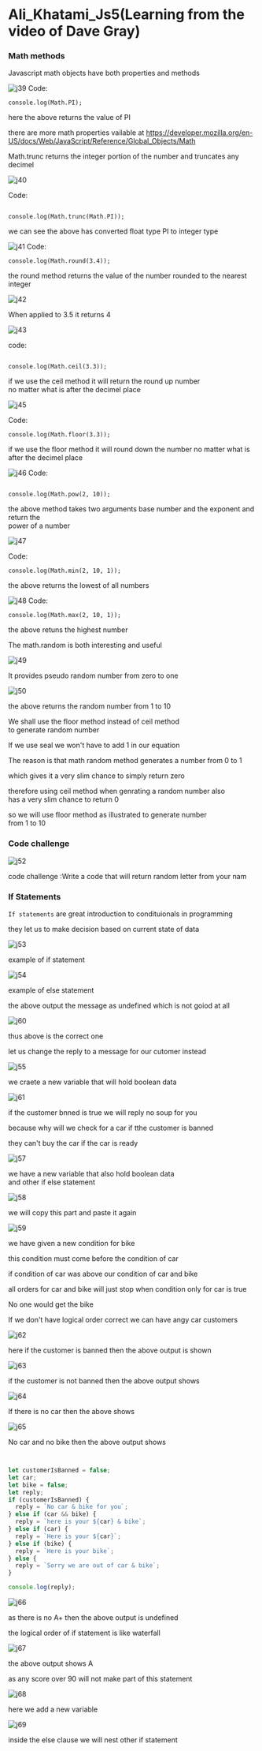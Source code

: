 # Ali_Khatami_Js5(Learning from the video of Dave Gray)

### Math methods 

Javascript math objects have both properties and methods <br>

![j39](https://github.com/C191068/Ali_Khatami_Js5/assets/89090776/dd76dc63-702b-4bc0-bfe5-ba1e571e8d8b)
Code:

```
console.log(Math.PI);

```

here the above returns the value of PI <br>


there are more math properties vailable at https://developer.mozilla.org/en-US/docs/Web/JavaScript/Reference/Global_Objects/Math <br>

Math.trunc returns the integer portion of the number and truncates any decimel <br>


![j40](https://github.com/C191068/Ali_Khatami_Js5/assets/89090776/23715e97-b6fb-4d56-b5b9-07f7a29e086e)

Code:

```

console.log(Math.trunc(Math.PI));

```

we can see the above has converted float type PI to integer type <br>

![j41](https://github.com/C191068/Ali_Khatami_Js5/assets/89090776/ad609d26-cf1f-448e-a931-adcd0f8c7031)
Code: 

```
console.log(Math.round(3.4));

```
the round method returns the value of the number rounded to the nearest integer <br>



![j42](https://github.com/C191068/Ali_Khatami_Js5/assets/89090776/e7e40fce-8157-4f8a-ab2b-3e33da4ca3ce)

When applied to 3.5 it returns 4

![j43](https://github.com/C191068/Ali_Khatami_Js5/assets/89090776/cfc25691-a491-46fe-a91a-fc94e0348a17)

code:

```

console.log(Math.ceil(3.3));

```

if we use the ceil method it will return the round up number <br>
no matter what is after the decimel place <br>


![j45](https://github.com/C191068/Ali_Khatami_Js5/assets/89090776/11a6ab4a-8c48-4362-a804-1fee20bdb9ac)


Code:

```
console.log(Math.floor(3.3));

```

if we use the floor method it will round down the number no matter what is after the decimel place <br>


![j46](https://github.com/C191068/Ali_Khatami_Js5/assets/89090776/09f91a27-beea-4deb-b786-34dee9fe9aed)
Code:

```

console.log(Math.pow(2, 10));

```

the above method takes two arguments base number and the exponent and return the <br>
power of a number <br>


![j47](https://github.com/C191068/Ali_Khatami_Js5/assets/89090776/f5901b48-4ecb-419c-afff-e2a5d32f3b99)

Code:

```
console.log(Math.min(2, 10, 1));

```

the above returns the lowest of all numbers <br>



![j48](https://github.com/C191068/Ali_Khatami_Js5/assets/89090776/9fbcc648-c19c-4ff5-86d5-9b2bf3191ee1)
Code:

```
console.log(Math.max(2, 10, 1));

```
the above retuns the highest number <br>


The math.random is both interesting and useful <br>

![j49](https://github.com/C191068/Ali_Khatami_Js5/assets/89090776/0cc2b7f4-860e-4824-97a1-e7e78f490be9)


It provides pseudo random number from zero to one <br>


![j50](https://github.com/C191068/Ali_Khatami_Js5/assets/89090776/edf20def-c287-46b8-9c04-8041e5d3b75b)

the above returns the random number from 1 to 10 <br>


We shall use the floor method instead of ceil method <br>
to generate random number <br>

If we use seal we won't have to add 1 in our equation <br>

The reason is that math random method generates a number from 0 to 1 <br>

which gives it a very slim chance to simply return zero <br>

therefore using ceil method when genrating a random number also <br>
has a very slim chance to return 0 <br>

so we will use floor method as illustrated to generate number <br>
from 1 to 10 <br>


### Code challenge 

![j52](https://github.com/C191068/Ali_Khatami_JS3/assets/89090776/9c1c00f5-aa51-435e-9797-91c805543d52)

code challenge :Write a code that will return random letter from your nam <br>



### If Statements 

```If statements``` are great introduction to condituionals in programming <br>


they let us to make decision based on current state of data <br>

![j53](https://github.com/C191068/Ali_Khatami_Js5/assets/89090776/f41d417d-5d21-4fe2-b1a6-4702703da6f6)

example of if statement <br>

![j54](https://github.com/C191068/Ali_Khatami_Js5/assets/89090776/d220d973-da29-4d85-97ce-f6bd9df41c39)

example of else statement <br>

the above output the message as undefined which is not goiod at all <br>

![j60](https://github.com/C191068/Ali_Khatami_Js5/assets/89090776/c456625b-4e57-436a-8c90-a4b078044bdc)

thus above is the correct one <br>

let us change the  reply to a message for our cutomer instead <br>


![j55](https://github.com/C191068/Ali_Khatami_Js5/assets/89090776/598f9cd9-ac12-4ba9-a5f3-3f176d2b9af2)

we craete a new variable that will hold boolean data <br>

![j61](https://github.com/C191068/Ali_Khatami_Js5/assets/89090776/b0f45219-f861-4ff1-a213-27c870e601ee)


if the customer bnned is true we will reply no soup for you <br>

because why will we check for a car if tthe customer is banned <br>

they can't buy the car if the car is ready <br>

![j57](https://github.com/C191068/Ali_Khatami_Js5/assets/89090776/48372c69-9197-4384-af2a-4a8996646d83)


we have a new variable that also hold boolean data <br>
and other if else statement <br>


![j58](https://github.com/C191068/Ali_Khatami_Js5/assets/89090776/5199d559-3b77-41f5-9f05-78cddb736966)

we will copy this part and paste it again <br>


![j59](https://github.com/C191068/Ali_Khatami_Js5/assets/89090776/4c820fa0-5e8e-4bbe-9f44-9123f7d830cd)


we have given a new condition for bike <br>

this condition must come before the condition of car <br>

if condition of car was above our condition of car and bike <br>

all orders for car and bike will just stop when condition only for car is true <br>

No one would get the bike <br>

If we don't have logical order correct we can have angy car customers <br>

![j62](https://github.com/C191068/Ali_Khatami_Js5/assets/89090776/d5de08df-9f21-43e4-9261-9ae3001184e9)

here if the customer is banned then the above output is shown <br>

![j63](https://github.com/C191068/Ali_Khatami_Js5/assets/89090776/debf2d5e-2f0b-4de3-9cf8-f7c3f230c9ce)

if the customer is not banned then the above output shows <br>


![j64](https://github.com/C191068/Ali_Khatami_Js5/assets/89090776/20037c07-5513-4de3-8b2c-58ee2481a0a9)

If there is no car then the above shows <br>

![j65](https://github.com/C191068/Ali_Khatami_Js5/assets/89090776/cc3b0b09-7310-45b0-83e4-9c8f0b4f90d0)

No car and no bike then the above output shows <br>

```js


let customerIsBanned = false;
let car;
let bike = false;
let reply;
if (customerIsBanned) {
  reply = `No car & bike for you`;
} else if (car && bike) {
  reply = `here is your ${car} & bike`;
} else if (car) {
  reply = `Here is your ${car}`;
} else if (bike) {
  reply = `Here is your bike`;
} else {
  reply = `Sorry we are out of car & bike`;
}

console.log(reply);

```


![j66](https://github.com/C191068/Ali_Khatami_Js5/assets/89090776/f2126d4f-347f-47a1-80b6-5b97f461820d)

as there is no A+ then the above output is undefined <br>

the logical order of if statement is like waterfall <br>


![j67](https://github.com/C191068/Ali_Khatami_Js5/assets/89090776/0d308ae7-3fa7-4528-b030-b1e3d16fc7f2)


the above output shows A <br>

as any score over 90 will not make part of this statement <br>

![j68](https://github.com/C191068/Ali_Khatami_Js5/assets/89090776/4e06f5fe-8ac2-4d0c-9141-dec9b877997f)

here we add a new variable <br>

![j69](https://github.com/C191068/Ali_Khatami_Js5/assets/89090776/dcd52639-709e-4a56-8d18-22b104636fc4)

inside the else clause we will nest other if  statement <br>







